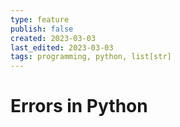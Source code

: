 ```yaml
---
type: feature
publish: false
created: 2023-03-03
last_edited: 2023-03-03
tags: programming, python, list[str]
---
```

# Errors in Python